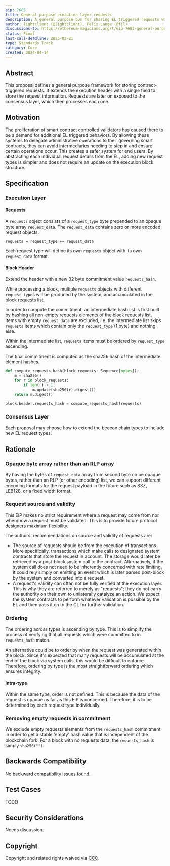 ```yaml
---
eip: 7685
title: General purpose execution layer requests
description: A general purpose bus for sharing EL triggered requests with the CL
author: lightclient (@lightclient), Felix Lange (@fjl)
discussions-to: https://ethereum-magicians.org/t/eip-7685-general-purpose-execution-layer-requests/19668
status: Final
last-call-deadline: 2025-02-21
type: Standards Track
category: Core
created: 2024-04-14
---
```


## Abstract

This proposal defines a general purpose framework for storing contract-triggered
requests. It extends the execution header with a single field to store the
request information. Requests are later on exposed to the consensus layer, which
then processes each one.

## Motivation

The proliferation of smart contract controlled validators has caused there to be
a demand for additional EL triggered behaviors. By allowing these systems to
delegate administrative operations to their governing smart contracts, they can
avoid intermediaries needing to step in and ensure certain operations occur.
This creates a safer system for end users. By abstracting each individual request
details from the EL, adding new request types is simpler and does not require an
update on the execution block structure.

## Specification

### Execution Layer

#### Requests

A `requests` object consists of a `request_type` byte prepended to an opaque byte array
`request_data`. The `request_data` contains zero or more encoded request objects.

```
requests = request_type ++ request_data
```

Each request type will define its own `requests` object with its own `request_data` format.

#### Block Header

Extend the header with a new 32 byte commitment value `requests_hash`.

While processing a block, multiple `requests` objects with different `request_type`s will
be produced by the system, and accumulated in the block requests list.

In order to compute the commitment, an intermediate hash list is first built by hashing
all non-empty requests elements of the block requests list. Items with empty
`request_data` are excluded, i.e. the intermediate list skips `requests` items which
contain only the `request_type` (1 byte) and nothing else.

Within the intermediate list, `requests` items must be ordered by `request_type` ascending.

The final commitment is computed as the sha256 hash of the intermediate element hashes.

```python
def compute_requests_hash(block_requests: Sequence[bytes]):
    m = sha256()
    for r in block_requests:
        if len(r) > 1:
            m.update(sha256(r).digest())
    return m.digest()

block.header.requests_hash = compute_requests_hash(requests)
```

### Consensus Layer

Each proposal may choose how to extend the beacon chain types to include new EL request
types.

## Rationale

### Opaque byte array rather than an RLP array

By having the bytes of `request_data` array from second byte on be opaque bytes, rather
than an RLP (or other encoding) list, we can support different encoding formats for the
request payload in the future such as SSZ, LEB128, or a fixed width format.

### Request source and validity

This EIP makes no strict requirement where a request may come from nor when/how
a request must be validated. This is to provide future protocol designers
maximum flexibility.

The authors' recommendations on source and validity of requests are:

* The source of requests should be from the execution of transactions. More
  specifically, transactions which make calls to designated system contracts
  that store the request in account. The storage would later be retrieved by a
  post-block system call to the contract. Alternatively, if the system call does
  not need to be inherently concerned with rate limiting, it could rely simply
  on emitting an event which is later parsed post-block by the system and
  converted into a request.
* A request's validity can often not be fully verified at the execution layer.
  This is why they are referred to merely as "requests"; they do not carry the
  authority on their own to unilaterally catalyze an action. We expect the system
  contracts to perform whatever validation is possible by the EL and then pass
  it on to the CL for further validation.

### Ordering

The ordering across types is ascending by type. This is to simplify the process
of verifying that all requests which were committed to in `requests_hash` match.

An alternative could be to order by when the request was generated within the
block. Since it's expected that many requests will be accumulated at the end of
the block via system calls, this would be difficult to enforce. Therefore,
ordering by type is the most straightforward ordering which ensures integrity.

#### Intra-type

Within the same type, order is not defined. This is because the data of the
request is opaque as far as this EIP is concerned. Therefore, it is to be
determined by each request type individually.

### Removing empty requests in commitment

We exclude empty requests elements from the `requests_hash` commitment in order to get a
stable 'empty' hash value that is independent of the blockchain fork. For a block with no
requests data, the `requests_hash` is simply `sha256("")`.

## Backwards Compatibility

No backward compatibility issues found.

## Test Cases

TODO

## Security Considerations

Needs discussion.

## Copyright

Copyright and related rights waived via [CC0](../LICENSE.md).
